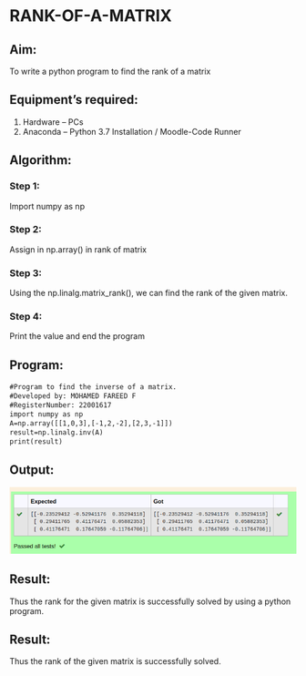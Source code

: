 # RANK-OF-A-MATRIX
## Aim:
To write a python program to find the rank of a matrix
## Equipment’s required:
1. 	Hardware – PCs
2. 	Anaconda – Python 3.7 Installation / Moodle-Code Runner
## Algorithm:
### Step 1:
Import numpy as np 
### Step 2: 
Assign in np.array() in rank of matrix
### Step 3: 
Using the np.linalg.matrix_rank(), we can find the rank of the given matrix.
### Step 4: 
Print the value and end the program
## Program:
```
#Program to find the inverse of a matrix.
#Developed by: MOHAMED FAREED F
#RegisterNumber: 22001617
import numpy as np
A=np.array([[1,0,3],[-1,2,-2],[2,3,-1]])
result=np.linalg.inv(A)
print(result)
```
## Output:
!['output'](/Screenshot%20from%202022-12-31%2018-15-38.png)
## Result:
Thus the rank for the given matrix is successfully solved by  using a python program.
## Result:
Thus the rank of the given matrix is successfully solved.